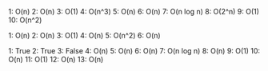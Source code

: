 <!-- part 1 -->
1: O(n)
2: O(n)
3: O(1)
4: O(n^3)
5: O(n)
6: O(n)
7: O(n log n)
8: O(2^n)
9: O(1)
10: O(n^2)

<!-- part 2 -->
1: O(n)
2: O(n)
3: O(1)
4: O(n)
5: O(n^2)
6: O(n)

<!-- part 3 -->
1: True
2: True
3: False
4: O(n)
5: O(n)
6: O(n)
7: O(n log n)
8: O(n)
9: O(1)
10: O(n)
11: O(1)
12: O(n)
13: O(n)

